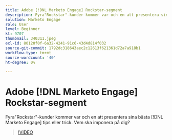 ```yaml
---
title: Adobe [!DNL Marketo Engage] Rockstar-segment
description: Fyra"Rockstar"-kunder kommer var och en att presentera sina bästa [!DNL Marketo Engage] tips eller trick. Vem ska imponera på dig?
solution: Marketo Engage
role: User
level: Beginner
kt: 9707
thumbnail: 340311.jpeg
exl-id: 80120f0f-6a32-4241-91c6-43d4d814f032
source-git-commit: 1792dc318643aec2c12613f621361d72a7a918b1
workflow-type: tm+mt
source-wordcount: '40'
ht-degree: 0%

---
```


# Adobe [!DNL Marketo Engage] Rockstar-segment

Fyra&quot;Rockstar&quot;-kunder kommer var och en att presentera sina bästa [!DNL Marketo Engage] tips eller trick. Vem ska imponera på dig?

>[!VIDEO](https://video.tv.adobe.com/v/340311/?quality=12&learn=on)
